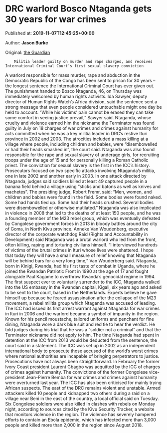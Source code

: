 
# DRC warlord Bosco Ntaganda gets 30 years for war crimes

Published at: **2019-11-07T12:45:25+00:00**

Author: **Jason Burke**

Original: [the Guardian](https://www.theguardian.com/law/2019/nov/07/drc-militia-leader-bosco-ntaganda-terminator-30-years-war-crimes-icc)


        Militia leader guilty on murder and rape charges, and receives International Criminal Court’s first sexual slavery conviction
      
A warlord responsible for mass murder, rape and abduction in the Democratic Republic of the Congo has been sent to prison for 30 years – the longest sentence the International Criminal Court has ever given out.
The punishment handed to Bosco Ntaganda, 46, on Thursday was immediately welcomed by human rights activists.
Ida Sawyer, deputy director of Human Rights Watch’s Africa division, said the sentence sent a strong message that even people considered untouchable might one day be held to account. “While his victims’ pain cannot be erased they can take some comfort in seeing justice prevail,” Sawyer said.
Ntaganda, whose cruelty and violence earned him the nickname the Terminator was found guilty in July on 18 charges of war crimes and crimes against humanity for acts committed when he was a key militia leader in DRC’s restive Ituri province in 2002 and 2003.
The atrocities included a mass killing at a village where people, including children and babies, were “disembowelled or had their heads smashed in”, the court said.
Ntaganda was also found responsible for the rape and sexual slavery of underage girls, for recruiting troops under the age of 15 and for personally killing a Roman Catholic priest.
The conviction for sexual slavery is the first in the ICC’s history.
Prosecutors focused on two specific attacks involving Ntaganda’s militia, one in late 2002 and another early in 2003.
In one attack directed by Ntaganda, judges said soldiers killed at least 49 captured people in a banana field behind a village using “sticks and batons as well as knives and machetes”.
The presiding judge, Robert Fremr, said: “Men, women, and children and babies were found in the field. Some bodies were found naked. Some had hands tied up. Some had their heads crushed. Several bodies were disembowelled or otherwise mutilated.”
Ntaganda was also implicated in violence in 2008 that led to the deaths of at least 150 people, and he was a founding member of the M23 rebel group, which was eventually defeated by Congolese government forces in 2013 in bloody battles around the city of Goma, in North Kivu province.
Anneke Van Woudenberg, executive director of the corporate watchdog Raid (Rights and Accountability in Development) said Ntaganda was a brutal warlord who led from the front, often killing, raping and torturing civilians himself.
“I interviewed hundreds of victims of the brutal crimes in Ituri whose lives were shattered. I hope that today they will have a small measure of relief knowing that Ntaganda will be behind bars for a very long time,” Van Wouderberg said.
Ntaganda, born in Kinigi, Rwanda, had his first taste of combat in Uganda, where he joined the Rwandan Patriotic Front in 1990 at the age of 17 and fought alongside Paul Kagame to overthrow Rwanda’s genocidal regime in 1994.
The first suspect ever to voluntarily surrender to the ICC, Ntaganda walked into the US embassy in the Rwandan capital, Kigali, six years ago and asked to be sent to the court, based in the Netherlands. Experts believe he gave himself up because he feared assassination after the collapse of the M23 movement, a rebel militia group which Ntaganda was accused of leading.
The ICC had issued its first arrest warrant against Ntaganda for war crimes in Ituri in 2006 and the warlord became a symbol of impunity in the region.
Known for his pencil moustache, tailored uniforms and penchant for fine dining, Ntaganda wore a dark blue suit and red tie to hear the verdict. He told judges during his trial that he was a “soldier not a criminal” and that the Terminator nickname did not apply to him.
The time Ntaganda had spent in detention at the ICC from 2013 would be deducted from the sentence, the court said in a statement.
The ICC was set up in 2002 as an independent international body to prosecute those accused of the world’s worst crimes where national authorities are incapable of bringing perpetrators to justice.
Prosecutions have not always been straightforward. In February the former Ivory Coast president Laurent Gbagbo was acquitted by the ICC of charges of crimes against humanity. The convictions of the former Congolese vice-president Jean-Pierre Bemba for war crimes and crimes against humanity were overturned last year. The ICC has also been criticised for mainly trying African suspects.
The east of the DRC remains violent and unstable. Armed attackers killed 10 people and kidnapped two others during a raid on a village near Beni in the east of the country, a local official said on Tuesday.
Six Congolese soldiers were also killed in clashes with rebels on Monday night, according to sources cited by the Kivu Security Tracker, a website that monitors violence in the region.
The violence has severely hampered efforts to contain an Ebola epidemic, which has infected more than 3,000 people and killed more than 2,000 in the region since August 2018.

